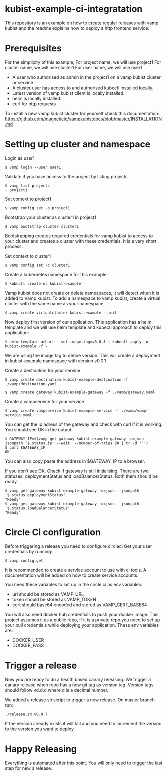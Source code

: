 # kubist-example-ci-integratation

This repository is an example on how to create regular releases with vamp kubist and the readme explains how to deploy a http frontend service.

# Prerequisites

For the simplicity of this example;
For project name, we will use project1
For cluster name, we will use cluster1
For user name, we will use user1

* A user who authorised as admin in the project1 on a vamp kubist cluster or service
* A cluster user has access to and authorised kubectl installed locally.
* Latest version of vamp kubist client is locally installed.
* helm is locally installed.
* curl for http requests

To install a new vamp kubist cluster for yourself check this documentation:
https://github.com/magneticio/vampkubistdocs/blob/master/INSTALLATION.md

# Setting up cluster and namespace
Login as user1
```shell
$ vamp login --user user1
```

Validate if you have access to the project by listing projects
```shell
$ vamp list projects
- project1
```

Set context to project1
```shell
$ vamp config set -p project1
```

Bootstrap your cluster as cluster1 in project1
```shell
$ vamp bootstrap cluster cluster1
```
Bootstrapping creates required credentials for vamp kubist to access to your cluster and creates a cluster with these credentials. It is a very short process.

Set context to cluster1
```shell
$ vamp config set -c cluster1
```

Create a kubernetes namespace for this example:
```shell
$ kubectl create ns kubist-example
```
Vamp kubist does not create or delete namespaces, it will detect when it is added to Vamp kubist.
To add a namespace to vamp kubist, create a virtual cluster with the same name as your namespace.
```shell
$ vamp create virtualcluster kubist-example --init
```

Now deploy first version of our application. This application has a helm template and we will use helm template and kubectl approach to deploy this application:

```shell
$ helm template achart --set image.tag=v0.0.1 | kubectl apply -n kubist-example -f -
```

We are using the image tag to define version.
This will create a deployment in kubist-example namespace with version v0.0.1

Create a destination for your service
```shell
$ vamp create destination kubist-example-destination -f ./vamp/destination.yaml
```

```shell
$ vamp create gateway kubist-example-gateway -f ./vamp/gateway.yaml
```

Create a vampservice for your service
```shell
$ vamp create vampservice kubist-example-service -f ./vamp/vamp-service.yaml
```

You can get the ip adress of the gateway and check with curl if it is working.
You should see OK in the output.
```shell
$ GATEWAY_IP=$(vamp get gateway kubist-example-gateway -o=json --jsonpath '$.status.ip' --wait  --number-of-tries 20 | tr -d '"')
$ curl $GATEWAY_IP
OK
```
You can also copy paste the address in $GATEWAY_IP to a browser.

If you don't see OK. Check if gateway is still initialising.
There are two statuses, deploymentStatus and loadBalancerStatus. Both them should be ready.
```shell
$ vamp get gateway kubist-example-gateway -o=json --jsonpath '$.status.deploymentStatus'
"Ready"
$ vamp get gateway kubist-example-gateway -o=json --jsonpath '$.status.loadBalancerStatus'
"Ready"
```

# Circle Ci configuration
Before triggering a release you need to configure circleci
Get your user credentials by running:
```shell
$ vamp config get
```

It is recommended to create a service account to use with ci tools.
A documentation will be added on how to create service accounts.

You need these variables to set up in the circle ci as env variables:
* url should be stored as VAMP_URL
* token should be stored as VAMP_TOKEN
* cert should base64 encoded and stored as VAMP_CERT_BASE64

You will also need docker hub credentials to push your docker image.
This project assumes it as a public repo, if it is a private repo you need to set up your pull credentials while deploying your application.
These env variables are:
* DOCKER_USER
* DOCKER_PASS


# Trigger a release
Now you are ready to do a health based canary releasing.
We trigger a canary release when repo has a new git tag as version tag.
Version tags should follow vd.d.d where d is a decimal number.

We added a release.sh script to trigger a new release.
On master branch run:
```shell
./release.sh v0.0.7
```
If the version already exists it will fail and you need to increment the version to the version you want to deploy.

# Happy Releasing
Everything is automated after this point.
You will only need to trigger the last step for new a release.
